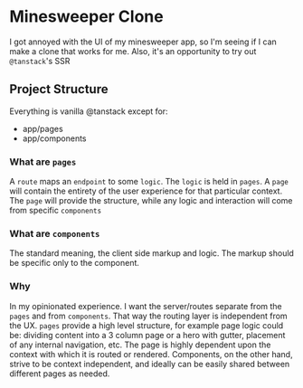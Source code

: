 # Minesweeper Clone
I got annoyed with the UI of my minesweeper app, so I'm seeing if I can make a clone that works for me.
Also, it's an opportunity to try out `@tanstack`'s SSR

## Project Structure
Everything is vanilla @tanstack except for:
* app/pages
* app/components


### What are `pages`
A `route` maps an `endpoint` to some `logic`. The `logic` is held in `pages`.
A `page` will contain the entirety of the user experience for that particular context.
The `page` will provide the structure, while any logic and interaction will come from specific `components`

### What are `components`
The standard meaning, the client side markup and logic. The markup should be specific only to the component.

### Why
In my opinionated experience. I want the server/routes separate from the `pages` and from `components`.
That way the routing layer is independent from the UX. `pages` provide a high level structure, 
for example page logic could be:
dividing content into a 3 column page or a hero with gutter, placement of any internal navigation, etc.
The page is highly dependent upon the context with which it is routed or rendered. Components, on the other hand,
strive to be context independent, and ideally can be easily shared between different pages as needed.


